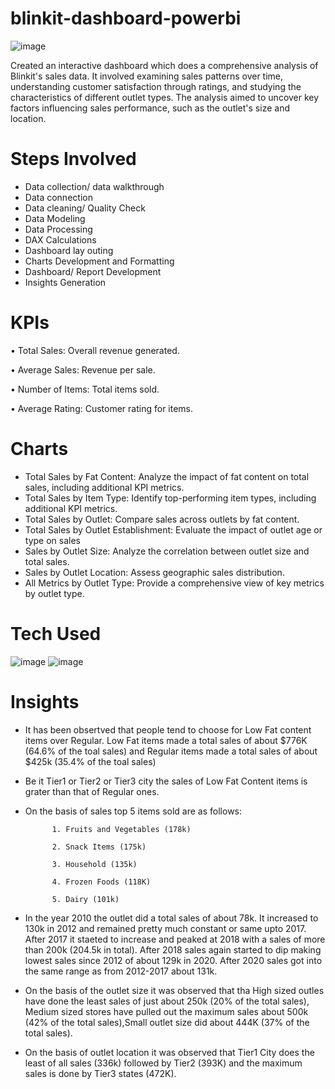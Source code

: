 # blinkit-dashboard-powerbi


![image](https://github.com/user-attachments/assets/22656767-c2dc-476f-8e66-29dc6d639b46)


Created an interactive dashboard which does a comprehensive analysis of Blinkit's sales data. It involved examining sales patterns over time, understanding customer satisfaction through ratings, and studying the characteristics of different outlet types. The analysis aimed to uncover key factors influencing sales performance, such as the outlet's size and location.


# Steps Involved

* Data collection/ data walkthrough
* Data connection
* Data cleaning/ Quality Check
* Data Modeling
* Data Processing
* DAX Calculations
* Dashboard lay outing
* Charts Development and Formatting
* Dashboard/ Report Development
* Insights Generation


# KPIs

• Total Sales: Overall revenue generated.

• Average Sales: Revenue per sale.

• Number of Items: Total items sold.

• Average Rating: Customer rating for items.


# Charts

* Total Sales by Fat Content: Analyze the impact of fat content on total sales, including additional KPI metrics.
* Total Sales by Item Type: Identify top-performing item types, including additional KPI metrics.
* Total Sales by Outlet: Compare sales across outlets by fat content.
* Total Sales by Outlet Establishment: Evaluate the impact of outlet age or type on sales
* Sales by Outlet Size: Analyze the correlation between outlet size and total sales.
* Sales by Outlet Location: Assess geographic sales distribution.
* All Metrics by Outlet Type: Provide a comprehensive view of key metrics by outlet type.



# Tech Used 

![image](https://github.com/user-attachments/assets/fb569ce3-ea19-4455-9bf4-1eff864fba39)              ![image](https://github.com/user-attachments/assets/fabf5e01-b3cd-466d-b5dd-8a779d6d46e1)


# Insights 

* It has been obsertved that people tend to choose for Low Fat content items over Regular.
   Low Fat items made a total sales of about $776K (64.6% of the toal sales) and Regular items made a total sales of about $425k (35.4% of the toal sales)


* Be it Tier1 or Tier2 or Tier3 city the sales of Low Fat Content items is grater than that of Regular ones.

* On the basis of sales top 5 items sold are as follows:

            1. Fruits and Vegetables (178k)

            2. Snack Items (175k)
  
            3. Household (135k)
  
            4. Frozen Foods (118K)
  
            5. Dairy (101k)
 

* In the year 2010 the outlet did a total sales of about 78k.
  It increased to 130k in 2012 and remained pretty much constant or same upto 2017.
  After 2017 it staeted to increase and peaked at 2018 with a sales of more than 200k (204.5k in total).
  After 2018 sales again started to dip making lowest sales since 2012 of about 129k in 2020.
  After 2020 sales got into the same range as from 2012-2017 about 131k.



* On the basis of the outlet size it was observed that tha High sized outles have done the least sales of just about 250k
  (20% of the total sales), Medium sized stores have pulled out the maximum sales about 500k (42% of the total sales),Small
  outlet size did about 444K (37% of the total sales).
  


* On the basis of outlet location it was observed that Tier1 City does the least of all sales (336k) followed by Tier2 (393K)
  and the maximum sales is done by Tier3 states (472K).    






